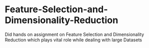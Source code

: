 # Feature-Selection-and-Dimensionality-Reduction
Did hands on assignment on Feature Selection and Dimensionality Reduction which plays vital role while dealing with large Datasets
